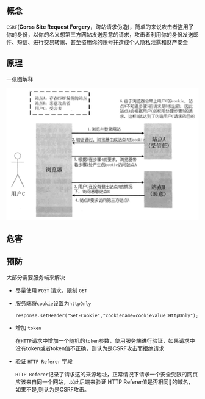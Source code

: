 
## 概念

 `CSRF`(**Corss Site Request Forgery**，跨站请求伪造)，简单的来说攻击者盗用了你的身份，以你的名义想第三方网站发送恶意的请求，攻击者利用你的身份发送邮件、短信、进行交易转账、甚至盗用你的账号扥造成个人隐私泄露和财产安全

 ## 原理

  一张图解释

 <img src="images/CSRF请求原理.png">

 ## 危害

 ## 预防

  大部分需要服务端来解决

 - 尽量使用 `POST` 请求，限制 `GET`

 - 服务端将`cookie`设置为`httpOnly`

   ```
   response.setHeader("Set-Cookie","cookiename=cookievalue:HttpOnly");
   ```

 - 增加 `token`

   在`HTTP`请求中增加一个随机的`token`参数，使用服务端进行验证，如果请求中没有token或者token值不正确，则认为是CSRF攻击而拒绝请求

 - 验证 `HTTP Referer` 字段  

   `HTTP Referer`记录了请求这的来源地址，正常情况下请求一个安全受限的网页应该来自同一个网站，以此后端来验证 HTTP Referer值是否相同的域名，如果不是,则认为是CSRF攻击。

   

